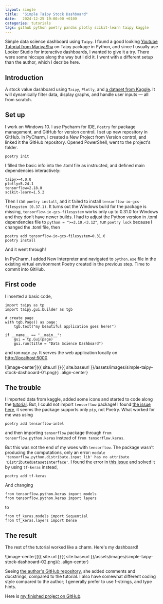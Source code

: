 ```yaml
---
layout: single
title:  "Simple Taipy Stock Dashboard"
date:   2024-12-25 19:00:00 +0100
categories: tutorials
tags: github python poetry pandas plotly scikit-learn taipy kaggle
---
```


Simple data science dashboard using `Taipy`. I found a good looking [Youtube Tutorial from MariyaSha](https://www.youtube.com/watch?v=hxYIpH94u20) on Taipy package in Python, and since I usually use Looker Studio for interactive dashboards, I wanted to give it a try. There were some hiccups along the way but I did it. I went with a different setup than the author, which I decribe here.

## Introduction

A stock value dashboard using `Taipy`, `Plotly`, and [a dataset from Kaggle](https://www.kaggle.com/datasets/andrewmvd/sp-500-stocks).
It will dynamically filter data, display graphs, and handle user inputs — all from scratch.

## Set up

I work on Windows 10. I use Pycharm for IDE, `Poetry` for package management, and GitHub for version control. 
I set up new repository in GitHub. In PyCharm, I created a New Project from Version control, and linked it the GitHub repository.
Opened PowerShell, went to the project's folder.

```
poetry init
```

I filled the basic info into the .toml file as instructed, and defined main dependencies interactively: 

```
taipy>=4.0.0
plotly=5.24.1
tensorflow=2.18.0
scikit-learn=1.5.2
```

Then I ran `poetry install`, and it failed to install `tensorflow-io-gcs-filesystem (0.37.1)`. It turns out the Windows build for the package is missing, `tensorflow-io-gcs-filesystem` works only up to 0.31.0 for Windows and they don’t have newer builds. I had to adjust the Python version in .toml dependencies file to `python = ">=3.10,<3.12"`, run `poetry lock` because I changed the .toml file, then

```
poetry add tensorflow-io-gcs-filesystem=0.31.0
poetry install
```

And it went through!  

In PyCharm, I added New Interpreter and navigated to `python.exe` file in the existing virtual environment Poetry created in the previous step. Time to commit into GitHub.

## First code

I inserted a basic code, 

```
import taipy as tp
import taipy.gui.builder as tgb

# create page
with tgb.Page() as page:
    tgb.text("my beautiful application goes here!")

if __name__ == "__main__":
    gui = tp.Gui(page)
    gui.run(title = "Data Science Dashboard")
```

and ran `main.py`. It serves the web application locally on [http://localhost:5000](http://localhost:5000).

![image-center]({{ site.url }}{{ site.baseurl }}/assets/images/simple-taipy-stock-dashboard-01.png){: .align-center}


## The trouble

I imported data from kaggle, added some icons and started to code along the [tutorial](https://www.youtube.com/watch?v=hxYIpH94u20). 
But, I could not import `tensorflow` package! I found [the issue here](https://github.com/python-poetry/poetry/issues/8271), it seems the package supports only `pip`, not Poetry. What worked for me was using 

```
poetry add tensorflow-intel
```

and then importing `tensorflow` package through `from tensorflow.python.keras` instead of `from tensorflow.keras`. 

But this was not the end of my woes with `tensorflow`. The package wasn't producing the computations, only an error: `module 'tensorflow.python.distribute.input_lib' has no attribute 'DistributedDatasetInterface'`. I found the error in [this issue](https://github.com/tensorflow/tensorflow/issues/61900) and solved it by using `tf-keras` instead, 

```
poetry add tf-keras
```

And changing  
```
from tensorflow.python.keras import models
from tensorflow.python.keras import layers
```
to
```
from tf_keras.models import Sequential
from tf_keras.layers import Dense
``` 

## The result

The rest of the tutorial worked like a charm. Here's my dashboard!

![image-center]({{ site.url }}{{ site.baseurl }}/assets/images/simple-taipy-stock-dashboard-02.png){: .align-center}

Seeing [the author's GitHub repository](https://github.com/MariyaSha/data_science_dashboard), she added comments and docstrings, compared to the tutorial. I also have somewhat different coding style compared to the author; I generally prefer to use f-strings, and type hints.  

Here is [my finished project on GitHub](https://github.com/Shavril/simple-taipy-dashboard).

